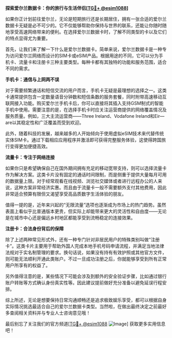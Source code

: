 **探索爱尔兰数据卡：你的旅行与生活伴侣[[TG💪+ @esim1088](https://t.me/s/esim1088)]**

如果你正计划前往爱尔兰，无论是短期旅行还是长期居住，拥有一张合适的爱尔兰数据卡无疑是必不可少的。它不仅能够帮助你保持与世界的联系，还能让你随时随地享受高速网络带来的便利。在选择爱尔兰数据卡时，了解不同类型的卡以及它们的特点显得尤为重要。

首先，让我们来了解一下什么是爱尔兰数据卡。简单来说，爱尔兰数据卡是一种专为访问爱尔兰网络而设计的SIM卡或eSIM产品。根据用途的不同，它可以分为手机卡、流量卡和注册卡三种主要类型。每种卡都有其独特的功能和服务范围，适合不同的需求。

**手机卡：通信与上网两不误**

对于需要频繁通话和短信交流的用户而言，手机卡无疑是最理想的选择之一。这类卡通常提供包含一定数量语音分钟数和短信条数的服务套餐，同时附带高速移动互联网接入功能。购买爱尔兰手机卡后，你可以直接将其插入支持GSM制式的智能手机中使用。需要注意的是，在选择手机卡时应关注运营商提供的网络覆盖情况及服务质量。例如，三大主流运营商——Three Ireland、Vodafone Ireland和Eir—are以其稳定性和广泛覆盖而受到欢迎。

此外，随着科技的发展，越来越多的人开始倾向于使用虚拟eSIM技术来代替传统实体SIM卡。通过下载相应应用程序并激活即可获得完整服务体验，这使得跨国旅行变得更加便捷高效。

**流量卡：专注于网络连接**

如果你只是希望确保自己在国外期间拥有充足的移动宽带支持，则可以选择流量卡作为解决方案。这类卡片没有固定的通话时间限制，而是侧重于提供大量每月可用的数据量上限。对于经常观看在线视频、浏览社交媒体或者进行远程办公的人来说，这种方案非常经济实惠。而且由于流量卡一般不需要额外支付其他费用，因此非常适合预算有限但又渴望享受高品质数字生活体验的朋友。

值得一提的是，近年来兴起的“无限流量”选项也逐渐成为市场上的热门趋势。虽然表面上看似乎比普通版本更贵，但实际上却能带来更大的灵活性和自由度——无论是在城市中心还是偏远乡村地区都能享受到流畅稳定的连接效果。

**注册卡：合法身份背后的保障**

除了上述两种常见形式外，还有一种专门针对非居民用户的特殊类别叫做“注册卡”。这类卡片主要用于帮助外国人完成本地手机号码申请流程，并满足当地法律法规对于实名制管理的要求。换句话说，如果没有持有有效护照或其他官方文件，则可能无法顺利开通此类账户。不过一旦成功注册之后，你就能够享受到所有正常用户所享有的权益了。

另外值得注意的是，某些情况下可能会涉及到额外的安全验证步骤，比如通过银行账户转账等方式确认身份真实性等。因此建议提前做好充分准备以避免延误行程安排。

综上所述，无论是想要保持日常沟通顺畅还是追求极致娱乐享受，都可以根据自身实际情况挑选最适合自己的爱尔兰数据卡类型。当然啦，在做出最终决定之前最好多查阅相关资料并与专业人士咨询意见哦！

最后别忘了关注我们的官方频道[[TG💪+ @esim1088](https://t.me/s/esim1088) ![Image](https://i.postimg.cc/4NQfJmqS/Snipaste-2025-05-13-00-14-12.png)] 获取更多实用信息吧！